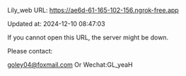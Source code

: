 Lily_web URL: https://ae6d-61-165-102-156.ngrok-free.app

Updated at: 2024-12-10 08:47:03

If you cannot open this URL, the server might be down.

Please contact: 

goley04@foxmail.com Or Wechat:GL_yeaH
